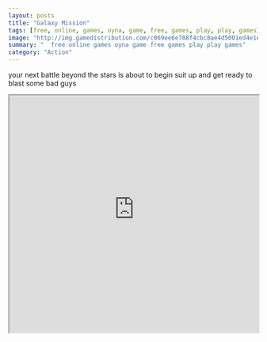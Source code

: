 ```yaml
---
layout: posts
title: "Galaxy Mission"
tags: [free, online, games, oyna, game, free, games, play, play, games]
image: "http://img.gamedistribution.com/c069ee6e788f4cbc8ae4d5001ed4e1e5.jpg"
summary: "  free online games oyna game free games play play games"
category: "Action"
---
```


your next battle beyond the stars is about to begin suit up and get ready to blast some bad guys

<iframe width="100%" height="480px;" src="http://flash.gamedistribution.com?game=c069ee6e788f4cbc8ae4d5001ed4e1e5"></iframe>